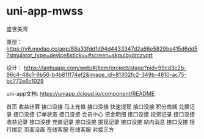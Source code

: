 # uni-app-mwss
盛世美湾

原型：
https://v6.modao.cc/app/88a33fdd1d94d4433347d2a66e5829be415d6dd5?simulator_type=device&sticky=#screen=skpulbydrczvqrt

设计：
https://lanhuapp.com/web/#/item/project/stage?pid=99cd3c2b-96c4-48c1-9b56-b4b811f74ef2&image_id=81302fc2-349b-4810-ac75-bc772e6c1029

uni-app文档:
https://uniapp.dcloud.io/component/README

首页
  收益计算  接口没接
  马上充值  接口没接
  快速提现  接口没接
积分商城
  兑换记录  接口没接
  订单状态  接口没接
会员中心
  资金明细  接口没接
  投资记录  接口没接
  收益记录  接口没接
  充值记录  接口没接
  提现记录  接口没接
  站内消息  接口没接
  银行绑定  页面没画
在线客服
  在线客服  对接三方

